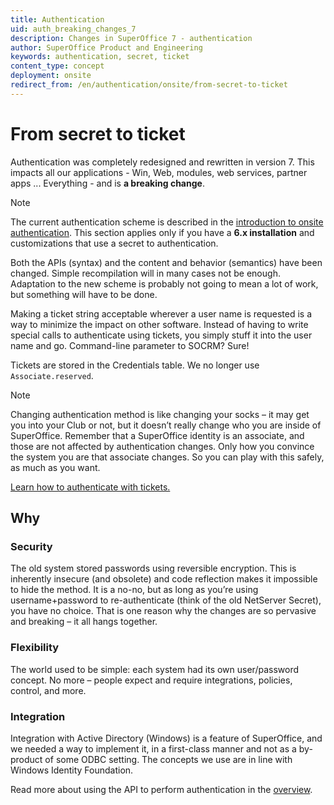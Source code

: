 ```yaml
---
title: Authentication
uid: auth_breaking_changes_7
description: Changes in SuperOffice 7 - authentication
author: SuperOffice Product and Engineering
keywords: authentication, secret, ticket
content_type: concept
deployment: onsite
redirect_from: /en/authentication/onsite/from-secret-to-ticket
---
```


# From secret to ticket

Authentication was completely redesigned and rewritten in version 7. This impacts all our applications - Win, Web, modules, web services, partner apps ... Everything - and is **a breaking change**.

> [!NOTE]
> The current authentication scheme is described in the [introduction to onsite authentication][1]. This section applies only if you have a **6.x installation** and customizations that use a secret to authentication.

Both the APIs (syntax) and the content and behavior (semantics) have been changed. Simple recompilation will in many cases not be enough. Adaptation to the new scheme is probably not going to mean a lot of work, but something will have to be done.

Making a ticket string acceptable wherever a user name is requested is a way to minimize the impact on other software. Instead of having to write special calls to authenticate using tickets, you simply stuff it into the user name and go. Command-line parameter to SOCRM? Sure!

Tickets are stored in the Credentials table. We no longer use `Associate.reserved`.

> [!NOTE]
> Changing authentication method is like changing your socks – it may get you into your Club or not, but it doesn’t really change who you are inside of SuperOffice. Remember that a SuperOffice identity is an associate, and those are not affected by authentication changes. Only how you convince the system you are that associate changes. So you can play with this safely, as much as you want.

[Learn how to authenticate with tickets.][1]

## Why

### Security

The old system stored passwords using reversible encryption. This is inherently insecure (and obsolete) and code reflection makes it impossible to hide the method. It is a no-no, but as long as you’re using username+password to re-authenticate (think of the old NetServer Secret), you have no choice. That is one reason why the changes are so pervasive and breaking – it all hangs together.

### Flexibility

The world used to be simple: each system had its own user/password concept. No more – people expect and require integrations, policies, control, and more.

### Integration

Integration with Active Directory (Windows) is a feature of SuperOffice, and we needed a way to implement it, in a first-class manner and not as a by-product of some ODBC setting. The concepts we use are in line with Windows Identity Foundation.

Read more about using the API to perform authentication in the [overview][2].

<!-- Referenced links -->
[1]: index.md
[2]: ../overview.md
